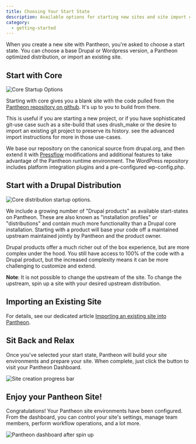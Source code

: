 ```yaml
---
title: Choosing Your Start State
description: Available options for starting new sites and site import considerations
category:
  - getting-started
---
```


When you create a new site with Pantheon, you're asked to choose a start state. You can choose a base Drupal or Wordpress version, a Pantheon optimized distribution, or import an existing site.

## Start with Core

![Core Startup Options](/docs/assets/images/core-startup.png)

Starting with core gives you a blank site with the code pulled from the [Pantheon repository on github](https://github.com/pantheon-systems). It's up to you to build from there.

This is useful if you are starting a new project, or if you have sophisticated git-use case such as a site-build that uses drush_make or the desire to import an existing git project to preserve its history. see the advanced import instructions for more in those use-cases.

We base our repository on the canonical source from drupal.org, and then extend it with [Pressflow](http://pressflow.org/) modifications and additional features to take advantage of the Pantheon runtime environment. The WordPress repository includes platform integration plugins and a pre-configured wp-config.php.

## Start with a Drupal Distribution

![Core distribution startup options.](https://www.getpantheon.com/sites/default/files/docs/desk_images/214003)

We include a growing number of "Drupal products" as available start-states on Pantheon. These are also known as "installation profiles" or "distributions" and contain much more functionality than a Drupal core installation. Starting with a product will base your code off a maintained upstream maintained jointly by Pantheon and the product owner.

Drupal products offer a much richer out of the box experience, but are more complex under the hood. You still have access to 100% of the code with a Drupal product, but the increased complexity means it can be more challenging to customize and extend.

**Note**: It is not possible to change the upstream of the site. To change the upstream, spin up a site with your desired upstream distribution.

## Importing an Existing Site

For details, see our dedicated article [Importing an existing site into Pantheon](/docs/articles/users/importing-an-existing-site).

## Sit Back and Relax

Once you've selected your start state, Pantheon will build your site environments and prepare your site. When complete, just click the button to visit your Pantheon Dashboard.

![Site creation progress bar](https://www.getpantheon.com/sites/default/files/docs/desk_images/214006)

## Enjoy your Pantheon Site!

Congratulations! Your Pantheon site environments have been configured. From the dashboard, you can control your site's settings, manage team members, perform workflow operations, and a lot more.

![Pantheon dashboard after spin up](https://www.getpantheon.com/sites/default/files/docs/desk_images/214008)
